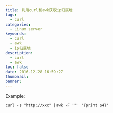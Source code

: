 ```yaml
---
title: 利用curl和awk获取ip归属地
tags:
  - curl
categories:
  - Linux server
keywords:
  - curl
  - awk
  - ip归属地
description:
  - curl
  - awk
toc: false
date: 2016-12-28 16:59:27
thumbnail:
banner:
---
```


Example:
```
curl -s "http://xxx" |awk -F '"' '{print $4}'
```